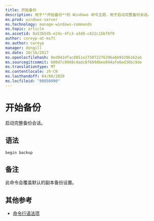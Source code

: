 ```yaml
---
title: 开始备份
description: 用于**开始备份**的 Windows 命令主题，用于启动完整备份会话。
ms.prod: windows-server
ms.technology: manage-windows-commands
ms.topic: article
ms.assetid: 8a53b5d5-e24c-4fc3-a3d8-c622c1bbf8f0
author: coreyp-at-msft
ms.author: coreyp
manager: dongill
ms.date: 10/16/2017
ms.openlocfilehash: 8ed942dfac0851e2750722f639babb9329b162ab
ms.sourcegitcommit: b00d7c8968c4adc8f699dbee694afe6ed36bc9de
ms.translationtype: MT
ms.contentlocale: zh-CN
ms.lasthandoff: 04/08/2020
ms.locfileid: "80850990"
---
```

# <a name="begin-backup"></a>开始备份

启动完整备份会话。

## <a name="syntax"></a>语法

```
begin backup
```

## <a name="remarks"></a>备注

此命令会覆盖默认的副本备份设置。

## <a name="additional-references"></a>其他参考

- [命令行语法项](command-line-syntax-key.md)